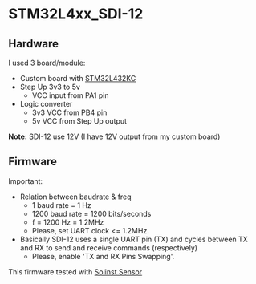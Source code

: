 # STM32L4xx_SDI-12

## Hardware
I used 3 board/module:
+ Custom board with [STM32L432KC](https://www.st.com/resource/en/datasheet/stm32l432kc.pdf)
+ Step Up 3v3 to 5v
  - VCC input from PA1 pin
+ Logic converter
  - 3v3 VCC from PB4 pin
  - 5v VCC from Step Up output

**Note:** SDI-12 use 12V (I have 12V output from my custom board)



## Firmware
Important: 
+ Relation between baudrate & freq
  - 1 baud rate = 1 Hz
  - 1200 baud rate = 1200 bits/seconds
  - f = 1200 Hz = 1.2MHz
  - Please, set UART clock <= 1.2MHz.
+ Basically SDI-12 uses a single UART pin (TX) and cycles between TX and RX to send and receive commands (respectively)
  - Please, enable 'TX and RX Pins Swapping'.

This firmware tested with [Solinst Sensor](https://www.solinst.com/products/data/3001.pdf)
